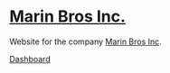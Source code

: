# [Marin Bros Inc.](https://www.marinbros.com/)

Website for the company [Marin Bros Inc](https://www.marinbros.com/).

[Dashboard](https://vercel.com/abelmarin/marin-bros)
